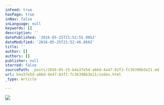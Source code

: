 ```yaml
---
inFeed: true
hasPage: true
inNav: false
inLanguage: null
keywords: []
description: ''
datePublished: '2016-05-25T21:52:55.905Z'
dateModified: '2016-05-25T21:52:46.866Z'
title: ''
author: []
authors: []
publisher: null
starred: false
sourcePath: _posts/2016-05-25-b4a37e5d-a66d-4e47-82f2-fc36390b3e21.md
url: b4a37e5d-a66d-4e47-82f2-fc36390b3e21/index.html
_type: Article

---
```

![](https://the-grid-user-content.s3-us-west-2.amazonaws.com/90b049e7-9c62-4f8f-bfab-ee64180c71c2.png)
